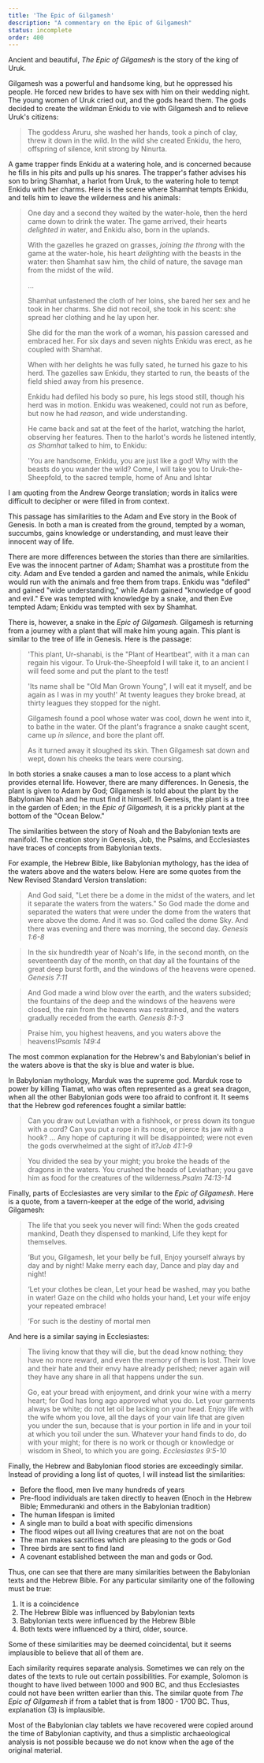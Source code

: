 ```yaml
---
title: 'The Epic of Gilgamesh'
description: "A commentary on the Epic of Gilgamesh"
status: incomplete
order: 400
---
```


Ancient and beautiful, *The Epic of Gilgamesh* is the story of the king of Uruk.

Gilgamesh was a powerful and handsome king, but he oppressed his people.  He forced new brides to have sex with him on their wedding night.  The young women of Uruk cried out, and the gods heard them.  The gods decided to create the wildman Enkidu to vie with Gilgamesh and to relieve Uruk's citizens:

<blockquote class="poetry">The goddess Aruru, she washed her hands,
    took a pinch of clay, threw it down in the wild.
In the wild she created Enkidu, the hero,
    offspring of silence, knit strong by Ninurta.</blockquote>

A game trapper finds Enkidu at a watering hole, and is concerned because he fills in his pits and pulls up his snares.  The trapper's father advises his son to bring Shamhat, a harlot from Uruk, to the watering hole to tempt Enkidu with her charms.  Here is the scene where Shamhat tempts Enkidu, and tells him to leave the wilderness and his animals:

<blockquote class="poetry">One day and a second they waited by the water-hole,
    then the herd came down to drink the water.
The game arrived, their hearts <em>delighted in</em> water,
    and Enkidu also, born in the uplands.

With the gazelles he grazed on grasses,
    <em>joining the throng</em> with the game at the water-hole,
his heart <em>delighting</em> with the beasts in the water:
    then Shamhat saw him, the child of nature,
the savage man from the midst of the wild.

...

Shamhat unfastened the cloth of her loins,
    she bared her sex and he took in her charms.
She did not recoil, she took in his scent:
    she spread her clothing and he lay upon her.

She did for the man the work of a woman,
    his passion caressed and embraced her.
For six days and seven nights
    Enkidu was erect, as he coupled with Shamhat.

When with her delights he was fully sated,
    he turned his gaze to his herd.
The gazelles saw Enkidu, they started to run,
    the beasts of the field shied away from his presence.

Enkidu had defiled his body so pure,
    his legs stood still, though his herd was in motion.
Enkidu was weakened, could not run as before,
    but now he had <em>reason</em>, and wide understanding.

He came back and sat at the feet of the harlot,
    watching the harlot, observing her features.
Then to the harlot's words he listened intently,
    <em>as Shamhat</em> talked to him, to Enkidu:

'You are handsome, Enkidu, you are just like a god!
    Why with the beasts do you wander the wild?
Come, I will take you to Uruk-the-Sheepfold,
    to the sacred temple, home of Anu and Ishtar</blockquote>

I am quoting from the Andrew George translation; words in italics were difficult to decipher or were filled in from context.

This passage has similarities to the Adam and Eve story in the Book of Genesis.  In both a man is created from the ground, tempted by a woman, succumbs, gains knowledge or understanding, and must leave their innocent way of life.

There are more differences between the stories than there are similarities.  Eve was the innocent partner of Adam; Shamhat was a prostitute from the city.  Adam and Eve tended a garden and named the animals, while Enkidu would run with the animals and free them from traps.  Enkidu was "defiled" and gained "wide understanding," while Adam gained "knowledge of good and evil."  Eve was tempted with knowledge by a snake, and then Eve tempted Adam; Enkidu was tempted with sex by Shamhat.

There is, however, a snake in the *Epic of Gilgamesh.* Gilgamesh is returning from a journey with a plant that will make him young again.  This plant is similar to the tree of life in Genesis.  Here is the passage:

<blockquote class="poetry">'This plant, Ur-shanabi, is the "Plant of Heartbeat",
    with it a man can regain his vigour.
To Uruk-the-Sheepfold I will take it,
    to an ancient I will feed some and put the plant to the test!

'Its name shall be "Old Man Grown Young",
    I will eat it myself, and be again as I was in my youth!'
At twenty leagues they broke bread,
    at thirty leagues they stopped for the night.

Gilgamesh found a pool whose water was cool,
    down he went into it, to bathe in the water.
Of the plant's fragrance a snake caught scent,
    came up <em>in silence</em>, and bore the plant off.

As it turned away it sloughed its skin.
    Then Gilgamesh sat down and wept,
down his cheeks the tears were coursing.</blockquote>

In both stories a snake causes a man to lose access to a plant which provides eternal life.  However, there are many differences.  In Genesis, the plant is given to Adam by God; Gilgamesh is told about the plant by the Babylonian Noah and he must find it himself.  In Genesis, the plant is a tree in the garden of Eden; in the *Epic of Gilgamesh,* it is a prickly plant at the bottom of the "Ocean Below."

The similarities between the story of Noah and the Babylonian texts are manifold.  The creation story in Genesis, Job, the Psalms, and Ecclesiastes have traces of concepts from Babylonian texts.

For example, the Hebrew Bible, like Babylonian mythology, has the idea of the waters above and the waters below.  Here are some quotes from the New Revised Standard Version translation:

> And God said, "Let there be a dome in the midst of the waters, and let it separate the waters from the waters."  So God made the dome and separated the waters that were under the dome from the waters that were above the dome.  And it was so.  God called the dome Sky.  And there was evening and there was morning, the second day. <cite>Genesis 1:6-8</cite>

> In the six hundredth year of Noah's life, in the second month, on the seventeenth day of the month, on that day all the fountains of the great deep burst forth, and the windows of the heavens were opened. <cite>Genesis 7:11</cite>

> And God made a wind blow over the earth, and the waters subsided; the fountains of the deep and the windows of the heavens were closed, the rain from the heavens was restrained, and the waters gradually receded from the earth. <cite>Genesis 8:1-3</cite>

<blockquote class="poetry">Praise him, you highest heavens,
    and you waters above the heavens!<cite>Psamls 149:4</cite></blockquote>

The most common explanation for the Hebrew's and Babylonian's belief in the waters above is that the sky is blue and water is blue.

In Babylonian mythology, Marduk was the supreme god.  Marduk rose to power by killing Tiamat, who was often represented as a great sea dragon, when all the other Babylonian gods were too afraid to confront it.  It seems that the Hebrew god references fought a similar battle:

<blockquote class="poetry">Can you draw out Leviathan with a fishhook,
    or press down its tongue with a cord?
Can you put a rope in its nose,
    or pierce its jaw with a hook?
...
Any hope of capturing it will be disappointed;
    were not even the gods overwhelmed at the sight of it?<cite>Job 41:1-9</cite></blockquote>

<blockquote class="poetry">You divided the sea by your might;
    you broke the heads of the dragons in the waters.
You crushed the heads of Leviathan;
    you gave him as food for the creatures of the wilderness.<cite>Psalm 74:13-14</cite></blockquote>

Finally, parts of Ecclesiastes are very similar to the *Epic of Gilgamesh*.  Here is a quote, from a tavern-keeper at the edge of the world, advising Gilgamesh:

<blockquote class="poetry">The life that you seek you never will find:
    When the gods created mankind,
Death they dispensed to mankind,
    Life they kept for themselves.

‘But you, Gilgamesh, let your belly be full,
    Enjoy yourself always by day and by night!
Make merry each day,
    Dance and play day and night!

‘Let your clothes be clean,
    Let your head be washed, may you bathe in water!
Gaze on the child who holds your hand,
    Let your wife enjoy your repeated embrace!

‘For such is the destiny of mortal men</blockquote>

And here is a similar saying in Ecclesiastes:

> The living know that they will die, but the dead know nothing; they have no more reward, and even the memory of them is lost.  Their love and their hate and their envy have already perished; never again will they have any share in all that happens under the sun.
>
> Go, eat your bread with enjoyment, and drink your wine with a merry heart; for God has long ago approved what you do.  Let your garments always be white; do not let oil be lacking on your head.  Enjoy life with the wife whom you love, all the days of your vain life that are given you under the sun, because that is your portion in life and in your toil at which you toil under the sun.  Whatever your hand finds to do, do with your might; for there is no work or though or knowledge or wisdom in Sheol, to which you are going. <cite>Ecclesiastes 9:5-10</cite>

Finally, the Hebrew and Babylonian flood stories are exceedingly similar.  Instead of providing a long list of quotes, I will instead list the similarities:

- Before the flood, men live many hundreds of years
- Pre-flood individuals are taken directly to heaven (Enoch in the Hebrew Bible; Emmeduranki and others in the Babylonian tradition)
- The human lifespan is limited
- A single man to build a boat with specific dimensions
- The flood wipes out all living creatures that are not on the boat
- The man makes sacrifices which are pleasing to the gods or God
- Three birds are sent to find land
- A covenant established between the man and gods or God.

Thus, one can see that there are many similarities between the Babylonian texts and the Hebrew Bible.  For any particular similarity one of the following must be true:

1. It is a coincidence
2. The Hebrew Bible was influenced by Babylonian texts
3. Babylonian texts were influenced by the Hebrew Bible
4. Both texts were influenced by a third, older, source.

Some of these similarities may be deemed coincidental, but it seems implausible to believe that all of them are.

Each similarity requires separate analysis.  Sometimes we can rely on the dates of the texts to rule out certain possibilities.  For example, Solomon is thought to have lived between 1000 and 900 BC, and thus Ecclesiastes could not have been written earlier than this.  The similar quote from *The Epic of Gilgamesh* if from a tablet that is from 1800 - 1700 BC.  Thus, explanation (3) is implausible.

Most of the Babylonian clay tablets we have recovered were copied around the time of Babylonian captivity, and thus a simplistic archaeological analysis is not possible because we do not know when the age of the original material.
